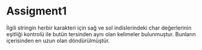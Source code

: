 # Assigment1

İlgili stringin herbir karakteri için sağ ve sol indislerindeki char değerlerinin eşitliği kontrolü ile butün tersinden aynı olan kelimeler 
bulunmuştur. Bunların içerisinden en uzun olan döndürülmüştür.


